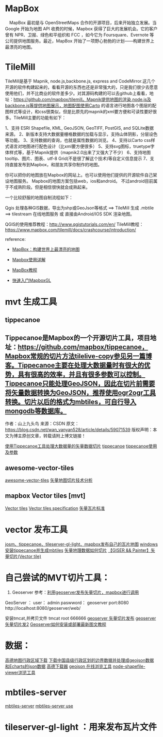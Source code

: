 
# MapBox

　MapBox 最初是与 OpenStreetMaps 合作的开源项目，后来开始独立发展。当 Google 开始为地图 API 收费的时候，Mapbox 获得了巨大的发展机会。它的客户曾有 NPR、卫报、绿色和平组织和 FCC ，如今它为 Foursquare、Evernote 等公司提供地图服务。最近，MapBox 开始了一项野心勃勃的计划——构建世界上最漂亮的地图。

# TileMill
TileMill是基于 Mapnik, node.js,backbone.js, express and CodeMirror.这几个开源的软件构建起来的，看看开源的东西也还是非常强大的，只是我们很少去愿意使用他们，并不比商业的软件差多少。对其源码构建的可以去github上看看，地址：https://github.com/mapbox/tilemill。Mapnik提供地图的渲染,node.js及backbone.js等提供地图展示，地图配图使用Carto 的语言进行地图各个图层的配图样式等设计，和css很类似，但是比原先的mapnik的xml要方便和可读性要好很多。TileMill主要的功能有如下：

1、支持 ESRI Shapefile, KML, GeoJSON, GeoTIFF, PostGIS, and SQLite数据来源。
2、新版本支持大数据量栅格数据的加载与显示，支持山体阴影，分层设色等功能。
3、支持数据的查询，也就是属性数据的浏览。
4、支持以Carto css样式语言对地图进行配色设计（比xml要方便很多）
5、支持svg图标，truetype字体样式等，基于Mapnik提供（mapnik2.0出来了又强大了不少）
6、支持地图tooltip、图片、图表、utf-8 Grid(不是很了解这个技术)等自定义信息提示
7、支持直接发布到Mapbox，和朋友共享你制作的地图。


你可以把你的地图放在Mapbox的网站上。也可以使用他们提供的开源软件自己架设地图服务。
Mapbox的地图方案包括web，ios和android。 不过android目前属于不成熟阶段。但是相信很快就会成熟起来。

一个比较舒服的地图自制流程如下：

Qgis 处理各种GIS数据，导出为shp或GeoJson等格式 ==> TileMill 生成 .mbtile ==> tilestream 在线地图服务 或 直接由Android/IOS SDK 渲染地图。

QGIS的使用推荐教程：http://www.qgistutorials.com/en/
TileMill教程：https://www.mapbox.com/tilemill/docs/crashcourse/introduction/

reference:
- [MapBox：构建世界上最漂亮的地图 ](http://blog.sina.com.cn/s/blog_663d9a1f0101fb0g.html)

- [Mapbox使用详解](https://www.cnblogs.com/cg919/archive/2018/07/19/9336020.html)
- [MapBox教程](https://blog.csdn.net/jwdstef/article/details/38760111)
- [快速入门MapboxGL](https://blog.csdn.net/supermapsupport/article/details/78343391)

# mvt 生成工具
## tippecanoe 
Tippecanoe是Mapbox的一个开源切片工具，项目地址：https://github.com/mapbox/tippecanoe，Mapbox常规的切片方法tilelive-copy参见另一篇博客。Tippecanoe主要在处理大数据量时有很大的优势，具有很高的效率，并且有很多参数可以控制。Tippecanoe只能处理GeoJSON，因此在切片前需要将矢量数据转换为GeoJSON，推荐使用ogr2ogr工具转换。切片以后的格式为mbtiles，可自行导入mongodb等数据库。
--------------------- 
作者：山上九头鸟 
来源：CSDN 
原文：https://blog.csdn.net/wan_yanyan528/article/details/59071539 
版权声明：本文为博主原创文章，转载请附上博文链接！

[使用Tippecanoe工具处理大数据量的矢量数据切片](https://blog.csdn.net/wan_yanyan528/article/details/59071539?utm_source=blogxgwz2)
[tippecanoe](https://github.com/mapbox/tippecanoe)
[tippecanoe使用及参数](https://blog.csdn.net/wan_yanyan528/article/details/70226123)

## awesome-vector-tiles
  [awesome-vector-tiles](https://github.com/mapbox/awesome-vector-tiles)
 [矢量地图切片技术分析](http://qiancy.com/2016/12/10/vector-tiles/)

## mapbox Vector tiles [mvt]

[Vector tiles](https://docs.mapbox.com/vector-tiles/reference/)
[Vector tiles specification](https://docs.mapbox.com/vector-tiles/specification/)
[矢量瓦片标准](https://github.com/jingsam/vector-tile-spec/blob/master/2.1/README_zh.md)

# vector 发布工具

[josm、tippecanoe、tileserver-gl-light、mapbox发布自己的瓦片地图](https://blog.csdn.net/qq_26540693/article/details/86491049)
[windows安装tippecanoe并生成mbtiles](https://blog.csdn.net/weixin_42655593/article/details/87603044)
[矢量地理数据如何切片](https://www.zhihu.com/question/30404999)
[【GISER && Painter】矢量切片(Vector tile)](https://www.cnblogs.com/escage/p/6387529.html)





# 自己尝试的MVT切片工具：
1. Geoserver  参考：[利用geoserver发布矢量切片，mapbox进行调用](https://blog.csdn.net/qq_24622397/article/details/78411587)

  GeoServer ：
  user： admin
  paswword： geoserver
  port:8080
http://localhost:8080/geoserver/web/



安装tmcat,并拷贝文件
  tmcat 
  root 666666
[geoserver 矢量切片发布](https://www.jianshu.com/p/df45b0f6455b)
[geoserver 矢量切片发2](https://www.jianshu.com/p/4a35e935c466)
[Geoserver如何安装或部署最新图文教程](http://sh.qihoo.com/pc/9ade76f64d13f3a47?cota=4&tj_url=xz&sign=360_e39369d1&refer_scene=so_1)


# 数据：
[高德地图行政区域下载](https://giser.xyz/2018/04/25/20180425-GetDistrictByAMap/)
[下载中国县级行政区划的边界数据并处理成geojson数据和Echarts的json数据](https://github.com/xioix2011/GeoJSON-for-ECharts)
[高德下载器](https://giser.xyz/demo/03-Dist-AMap/index.html)
[geojson 在线浏览工具](http://geojson.io)
[node-shapefile-viewer浏览工具](https://github.com/ginkgoch/node-shapefile-viewer/releases)

# mbtiles-server 
[mbtiles-server](https://github.com/chelm/mbtiles-server)
[mbtiles-server use](https://www.npmjs.com/package/mbtiles-server)


# tileserver-gl-light ：用来发布瓦片文件



